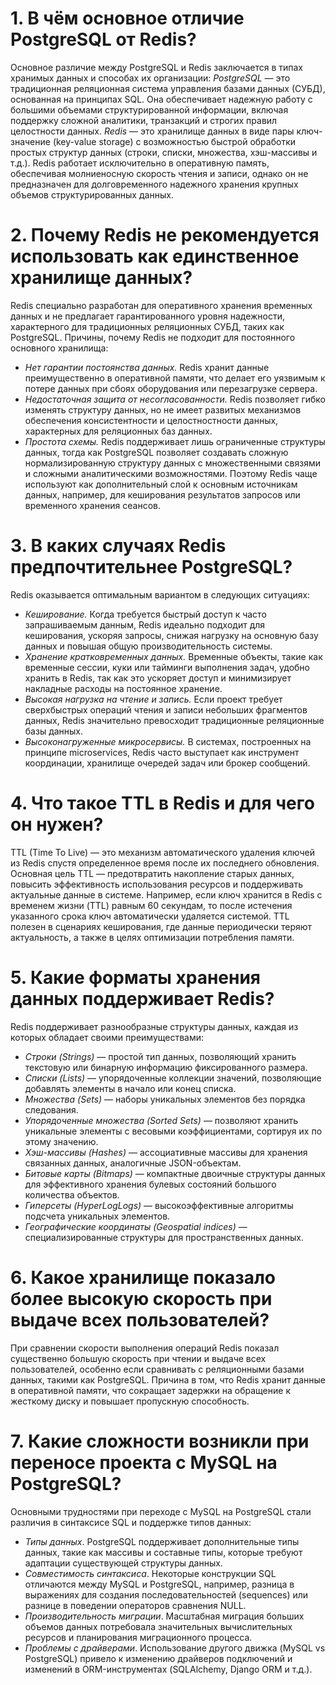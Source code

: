 # 1. В чём основное отличие PostgreSQL от Redis?
Основное различие между PostgreSQL и Redis заключается в типах хранимых данных и способах их организации:
*PostgreSQL* — это традиционная реляционная система управления базами данных (СУБД), основанная на принципах SQL. Она обеспечивает надежную работу с большими объемами структурированной информации, включая поддержку сложной аналитики, транзакций и строгих правил целостности данных.
*Redis* — это хранилище данных в виде пары ключ-значение (key-value storage) с возможностью быстрой обработки простых структур данных (строки, списки, множества, хэш-массивы и т.д.). Redis работает исключительно в оперативную память, обеспечивая молниеносную скорость чтения и записи, однако он не предназначен для долговременного надежного хранения крупных объемов структурированных данных.
# 2. Почему Redis не рекомендуется использовать как единственное хранилище данных?
Redis специально разработан для оперативного хранения временных данных и не предлагает гарантированного уровня надежности, характерного для традиционных реляционных СУБД, таких как PostgreSQL. Причины, почему Redis не подходит для постоянного основного хранилища:
- *Нет гарантии постоянства данных.* Redis хранит данные преимущественно в оперативной памяти, что делает его уязвимым к потере данных при сбоях оборудования или перезагрузке сервера.
- *Недостаточная защита от несогласованности.* Redis позволяет гибко изменять структуру данных, но не имеет развитых механизмов обеспечения консистентности и целостностности данных, характерных для реляционных баз данных.
- *Простота схемы.* Redis поддерживает лишь ограниченные структуры данных, тогда как PostgreSQL позволяет создавать сложную нормализированную структуру данных с множественными связями и сложными аналитическими возможностями.
Поэтому Redis чаще используют как дополнительный слой к основным источникам данных, например, для кеширования результатов запросов или временного хранения сеансов.
# 3. В каких случаях Redis предпочтительнее PostgreSQL?
Redis оказывается оптимальным вариантом в следующих ситуациях:
- *Кеширование.* Когда требуется быстрый доступ к часто запрашиваемым данным, Redis идеально подходит для кеширования, ускоряя запросы, снижая нагрузку на основную базу данных и повышая общую производительность системы.
- *Хранение кратковременных данных.* Временные объекты, такие как временные сессии, куки или тайминги выполнения задач, удобно хранить в Redis, так как это ускоряет доступ и минимизирует накладные расходы на постоянное хранение.
- *Высокая нагрузка на чтение и запись.* Если проект требует сверхбыстрых операций чтения и записи небольших фрагментов данных, Redis значительно превосходит традиционные реляционные базы данных.
- *Высоконагруженные микросервисы.* В системах, построенных на принципе microservices, Redis часто выступает как инструмент координации, хранилище очередей задач или брокер сообщений.
# 4. Что такое TTL в Redis и для чего он нужен?
TTL (Time To Live) — это механизм автоматического удаления ключей из Redis спустя определенное время после их последнего обновления. Основная цель TTL — предотвратить накопление старых данных, повысить эффективность использования ресурсов и поддерживать актуальные данные в системе.
Например, если ключ хранится в Redis с временем жизни (TTL) равным 60 секундам, то после истечения указанного срока ключ автоматически удаляется системой.
TTL полезен в сценариях кеширования, где данные периодически теряют актуальность, а также в целях оптимизации потребления памяти.
# 5. Какие форматы хранения данных поддерживает Redis?
Redis поддерживает разнообразные структуры данных, каждая из которых обладает своими преимуществами:
- *Строки (Strings)* — простой тип данных, позволяющий хранить текстовую или бинарную информацию фиксированного размера.
- *Списки (Lists)* — упорядоченные коллекции значений, позволяющие добавлять элементы в начало или конец списка.
- *Множества (Sets)* — наборы уникальных элементов без порядка следования.
- *Упорядоченные множества (Sorted Sets)* — позволяют хранить уникальные элементы с весовыми коэффициентами, сортируя их по этому значению.
- *Хэш-массивы (Hashes)* — ассоциативные массивы для хранения связанных данных, аналогичные JSON-объектам.
- *Битовые карты (Bitmaps)* — компактные двоичные структуры данных для эффективного хранения булевых состояний большого количества объектов.
- *Гиперсеты (HyperLogLogs)* — высокоэффективные алгоритмы подсчета уникальных элементов.
- *Географические координаты (Geospatial indices)* — специализированные структуры для пространственных данных.
# 6. Какое хранилище показало более высокую скорость при выдаче всех пользователей?
При сравнении скорости выполнения операций Redis показал существенно большую скорость при чтении и выдаче всех пользователей, особенно если сравнивать с реляционными базами данных, такими как PostgreSQL. Причина в том, что Redis хранит данные в оперативной памяти, что сокращает задержки на обращение к жесткому диску и повышает пропускную способность.
# 7. Какие сложности возникли при переносе проекта с MySQL на PostgreSQL?
Основными трудностями при переходе с MySQL на PostgreSQL стали различия в синтаксисе SQL и поддержке типов данных:
- *Типы данных*. PostgreSQL поддерживает дополнительные типы данных, такие как массивы и составные типы, которые требуют адаптации существующей структуры данных.
- *Совместимость синтаксиса*. Некоторые конструкции SQL отличаются между MySQL и PostgreSQL, например, разница в выражениях для создания последовательностей (sequences) или разнице в поведении операторов сравнения NULL.
- *Производительность миграции*. Масштабная миграция больших объемов данных потребовала значительных вычислительных ресурсов и планирования миграционного процесса.
- *Проблемы с драйверами*. Использование другого движка (MySQL vs PostgreSQL) привело к изменению драйверов подключений и изменений в ORM-инструментах (SQLAlchemy, Django ORM и т.д.).
